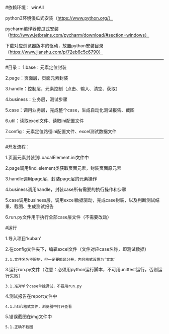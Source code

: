 #依赖环境：
winAll

python3环境傻瓜式安装（https://www.python.org/）

pycharm编译器傻瓜式安装（http://www.jetbrains.com/pycharm/download/#section=windows）

下载对应浏览器版本的驱动，放置python安装目录（https://www.jianshu.com/p/72eb6c5c6790）

-----

#目录：
1.base：元素定位封装

2.page：页面层，页面元素封装

3.handle：控制层，元素控制（点击、输入、清空、获取）

4.business：业务层，测试步骤

5.case：调用业务层，完成整个case，生成自动化测试报告、截图

6.util：读取excel文件、读取ini配置文件

7.config：元素定位路径ini配置文件、excel测试数据文件

---

#开发流程：

1.页面元素封装到LoacalElement.ini文件中

2.page调用find_element类获取页面元素，封装页面原元素

3.handle调用page层，封装page层的元素操作

4.business调用handle，封装case所有需要的执行操作和步骤

5.case调用business层，调用excel数据驱动，完成case封装，以及判断测试结果、截图、生成测试报告

6.run.py文件用于执行全部case层文件（不需要改动）

#运行

1.导入项目‘kuban’

2.在config文件夹下，编辑excel文件（文件对应case名称，即测试数据）

    2.1.文件名名不限制，但一定要能区分开，内容格式设置为‘文本’

3.运行run.py文件（注意：必须用python运行脚本，不可用unittest运行，否则运行失败）

    3.1.准对单个case单独调试，不要用run.py

4.测试报告在report文件中

    4.1.html格式文件，浏览器中打开查看

5.错误截图在img文件中

    5.1.正确不截图